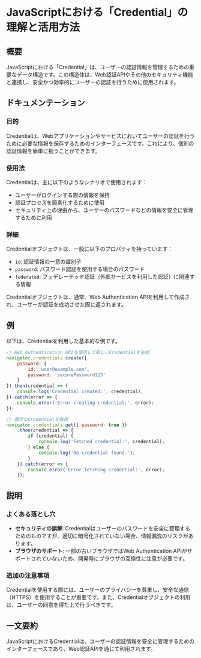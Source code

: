 <!--
Meta Description: # JavaScriptにおける「Credential」の理解と活用方法 ## 概要 JavaScriptにおける「Credential」は、ユーザーの認証情報を管理するための重要なデータ構造です。この構造体は、Web認証APIやその他のセキュリティ機能と連携し、安全かつ効率的にユーザーの認証を行う...
Meta Keywords: credential, error, console, password, authentication
-->

# JavaScriptにおける「Credential」の理解と活用方法

## 概要
JavaScriptにおける「Credential」は、ユーザーの認証情報を管理するための重要なデータ構造です。この構造体は、Web認証APIやその他のセキュリティ機能と連携し、安全かつ効率的にユーザーの認証を行うために使用されます。

## ドキュメンテーション
### 目的
Credentialは、Webアプリケーションやサービスにおいてユーザーの認証を行うために必要な情報を保存するためのインターフェースです。これにより、個別の認証情報を簡単に扱うことができます。

### 使用法
Credentialは、主に以下のようなシナリオで使用されます：
- ユーザーがログインする際の情報を保持
- 認証プロセスを簡素化するために使用
- セキュリティ上の理由から、ユーザーのパスワードなどの情報を安全に管理するために利用

### 詳細
Credentialオブジェクトは、一般に以下のプロパティを持っています：
- `id`: 認証情報の一意の識別子
- `password`: パスワード認証を使用する場合のパスワード
- `federated`: フェデレーテッド認証（外部サービスを利用した認証）に関連する情報

Credentialオブジェクトは、通常、Web Authentication APIを利用して作成され、ユーザーが認証を成功させた際に返されます。

## 例
以下は、Credentialを利用した基本的な例です。

```javascript
// Web Authentication APIを使用して新しいCredentialを生成
navigator.credentials.create({
    password: {
        id: 'user@example.com',
        password: 'securePassword123'
    }
}).then(credential => {
    console.log('Credential created:', credential);
}).catch(error => {
    console.error('Error creating credential:', error);
});
```

```javascript
// 既存のCredentialを取得
navigator.credentials.get({ password: true })
    .then(credential => {
        if (credential) {
            console.log('Fetched credential:', credential);
        } else {
            console.log('No credential found.');
        }
    }).catch(error => {
        console.error('Error fetching credential:', error);
    });
```

## 説明
### よくある落とし穴
- **セキュリティの誤解**: Credentialはユーザーのパスワードを安全に管理するためのものですが、適切に暗号化されていない場合、情報漏洩のリスクがあります。
- **ブラウザのサポート**: 一部の古いブラウザではWeb Authentication APIがサポートされていないため、開発時にブラウザの互換性に注意が必要です。

### 追加の注意事項
Credentialを使用する際には、ユーザーのプライバシーを尊重し、安全な通信（HTTPS）を使用することが重要です。また、Credentialオブジェクトの利用は、ユーザーの同意を得た上で行うべきです。

## 一文要約
JavaScriptにおけるCredentialは、ユーザーの認証情報を安全に管理するためのインターフェースであり、Web認証APIを通じて利用されます。